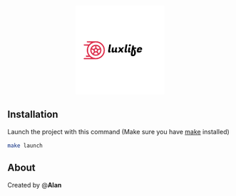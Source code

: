 <div style="text-align:center">
  <img src="assets/images/logo.png" alt="Luxlife logo"/>
</div>

## Installation

Launch the project with this command (Make sure you have <a href="https://fr.wikipedia.org/wiki/Make" target="_blank">make</a> installed)
```bash
make launch
```

## About
Created by @**Alan**    

